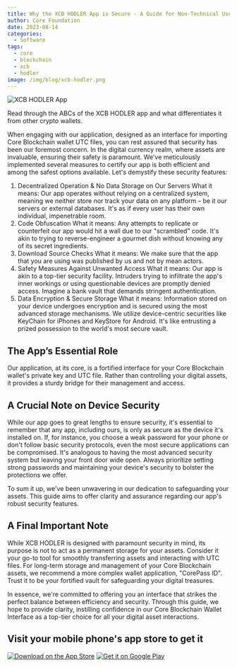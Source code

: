 ```yaml
---
title: Why the XCB HODLER App is Secure - A Guide for Non‑Technical Users
author: Core Foundation
date: 2023-08-14
categories:
  - Software
tags:
  - core
  - blockchain
  - xcb
  - hodler
image: /img/blog/xcb-hodler.png
---
```

![XCB HODLER App](/img/blog/xcb-hodler.png "XCB HODLER App")

Read through the ABCs of the XCB HODLER app and what differentiates it from other crypto wallets.

When engaging with our application, designed as an interface for importing Core Blockchain wallet UTC files, you can rest assured that security has been our foremost concern. In the digital currency realm, where assets are invaluable, ensuring their safety is paramount. We've meticulously implemented several measures to certify our app is both efficient and among the safest options available. Let's demystify these security features:

<!--truncate-->

1. Decentralized Operation & No Data Storage on Our Servers
  What it means: Our app operates without relying on a centralized system, meaning we neither store nor track your data on any platform – be it our servers or external databases. It's as if every user has their own individual, impenetrable room.
1. Code Obfuscation
  What it means: Any attempts to replicate or counterfeit our app would hit a wall due to our "scrambled" code. It's akin to trying to reverse-engineer a gourmet dish without knowing any of its secret ingredients.
1. Download Source Checks
  What it means: We make sure that the app that you are using was published by us and not by mean actors.
1. Safety Measures Against Unwanted Access
  What it means: Our app is akin to a top-tier security facility. Intruders trying to infiltrate the app's inner workings or using questionable devices are promptly denied access. Imagine a bank vault that demands stringent authentication.
1. Data Encryption & Secure Storage
  What it means: Information stored on your device undergoes encryption and is secured using the most advanced storage mechanisms. We utilize device-centric securities like KeyChain for iPhones and KeyStore for Android. It's like entrusting a prized possession to the world's most secure vault.

## The App’s Essential Role

Our application, at its core, is a fortified interface for your Core Blockchain wallet's private key and UTC file. Rather than controlling your digital assets, it provides a sturdy bridge for their management and access.

## A Crucial Note on Device Security

While our app goes to great lengths to ensure security, it's essential to remember that any app, including ours, is only as secure as the device it's installed on. If, for instance, you choose a weak password for your phone or don't follow basic security protocols, even the most secure applications can be compromised. It's analogous to having the most advanced security system but leaving your front door wide open. Always prioritize setting strong passwords and maintaining your device's security to bolster the protections we offer.

To sum it up, we've been unwavering in our dedication to safeguarding your assets. This guide aims to offer clarity and assurance regarding our app's robust security features.

## A Final Important Note

While XCB HODLER is designed with paramount security in mind, its purpose is not to act as a permanent storage for your assets. Consider it your go-to tool for smoothly transferring assets and interacting with UTC files. For long-term storage and management of your Core Blockchain assets, we recommend a more complex wallet application, "CorePass ID". Trust it to be your fortified vault for safeguarding your digital treasures.

In essence, we're committed to offering you an interface that strikes the perfect balance between efficiency and security. Through this guide, we hope to provide clarity, instilling confidence in our Core Blockchain Wallet Interface as a top-tier choice for all your digital asset interactions.

## Visit your mobile phone's app store to get it

[![Download on the App Store](/img/blog/xcb-hodler-download-app-store.png)](https://apps.apple.com/us/app/xcb-hodler/id6449737037)
[![Get it on Google Play](/img/blog/xcb-hodler-download-google-play.png)](https://play.google.com/store/apps/details?id=com.xcbhodler.app)
